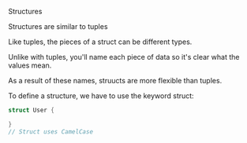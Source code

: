 Structures

Structures are similar to tuples

Like tuples, the pieces of a struct can be different types.

Unlike with tuples, you'll name each piece of data so it's clear what the values mean.

As a result of these names, struucts are more flexible than tuples.

To define a structure, we have to use the keyword struct:

```rs
struct User {

}
// Struct uses CamelCase
```